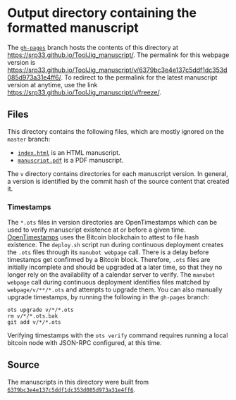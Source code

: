 # Output directory containing the formatted manuscript

The [`gh-pages`](https://github.com/srp33/ToolJig_manuscript/tree/gh-pages) branch hosts the contents of this directory at <https://srp33.github.io/ToolJig_manuscript/>.
The permalink for this webpage version is <https://srp33.github.io/ToolJig_manuscript/v/6379bc3e4e137c5ddf1dc353d085d973a31e4ff6/>.
To redirect to the permalink for the latest manuscript version at anytime, use the link <https://srp33.github.io/ToolJig_manuscript/v/freeze/>.

## Files

This directory contains the following files, which are mostly ignored on the `master` branch:

+ [`index.html`](index.html) is an HTML manuscript.
+ [`manuscript.pdf`](manuscript.pdf) is a PDF manuscript.

The `v` directory contains directories for each manuscript version.
In general, a version is identified by the commit hash of the source content that created it.

### Timestamps

The `*.ots` files in version directories are OpenTimestamps which can be used to verify manuscript existence at or before a given time.
[OpenTimestamps](https://opentimestamps.org/) uses the Bitcoin blockchain to attest to file hash existence.
The `deploy.sh` script run during continuous deployment creates the `.ots` files through its `manubot webpage` call.
There is a delay before timestamps get confirmed by a Bitcoin block.
Therefore, `.ots` files are initially incomplete and should be upgraded at a later time, so that they no longer rely on the availability of a calendar server to verify.
The `manubot webpage` call during continuous deployment identifies files matched by `webpage/v/**/*.ots` and attempts to upgrade them.
You can also manually upgrade timestamps, by running the following in the `gh-pages` branch:

```shell
ots upgrade v/*/*.ots
rm v/*/*.ots.bak
git add v/*/*.ots
```

Verifying timestamps with the `ots verify` command requires running a local bitcoin node with JSON-RPC configured, at this time.

## Source

The manuscripts in this directory were built from
[`6379bc3e4e137c5ddf1dc353d085d973a31e4ff6`](https://github.com/srp33/ToolJig_manuscript/commit/6379bc3e4e137c5ddf1dc353d085d973a31e4ff6).
